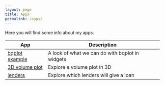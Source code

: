 ```yaml
---
layout: page
title: Apps
permalink: /apps/
---
```


Here you will find some info about my apps.

| App | Description |
|-------|--------|
| [bqplot example](http://apps.scottlittle.org/voila/render/bqplot.ipynb) | A look of what we can do with bqplot in widgets |
| [3D volume plot](http://apps.scottlittle.org/voila/render/ipyvolume.ipynb) | Explore a volume plot in 3D |
| [lenders](http://apps.scottlittle.org/voila/render/lenders/lenders.ipynb) | Explore which lenders will give a loan |
